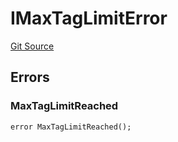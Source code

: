 # IMaxTagLimitError
[Git Source](https://github.com/thrackle-io/tron/blob/f405cfa7d52aca0d1bdf3d82da9748579a0bb635/src/common/IErrors.sol)


## Errors
### MaxTagLimitReached

```solidity
error MaxTagLimitReached();
```

